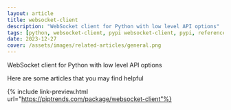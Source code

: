 ```yaml
---
layout: article
title: websocket-client
description: "WebSocket client for Python with low level API options"
tags: [python, websocket-client, pypi websocket-client, pypi, references]
date: 2023-12-27
cover: /assets/images/related-articles/general.png
---
```


WebSocket client for Python with low level API options

Here are some articles that you may find helpful

{% include link-preview.html url="https://piptrends.com/package/websocket-client"%}